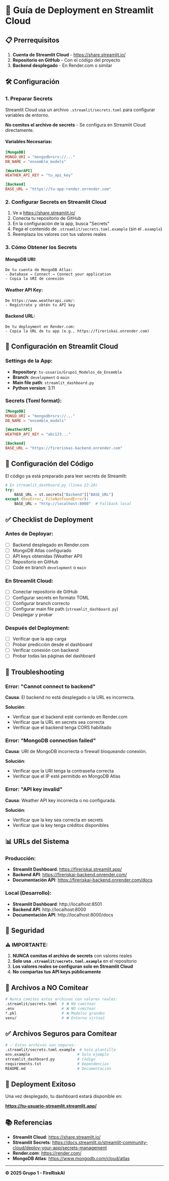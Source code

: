 # 🚀 Guía de Deployment en Streamlit Cloud

## 📋 Prerrequisitos

1. **Cuenta de Streamlit Cloud** - https://share.streamlit.io/
2. **Repositorio en GitHub** - Con el código del proyecto
3. **Backend desplegado** - En Render.com o similar

## 🛠️ Configuración

### **1. Preparar Secrets**

Streamlit Cloud usa un archivo `.streamlit/secrets.toml` para configurar variables de entorno.

**No comites el archivo de secrets** - Se configura en Streamlit Cloud directamente.

#### **Variables Necesarias:**

```toml
[MongoDB]
MONGO_URI = "mongodb+srv://..."
DB_NAME = "ensemble_models"

[WeatherAPI]
WEATHER_API_KEY = "tu_api_key"

[Backend]
BASE_URL = "https://tu-app-render.onrender.com"
```

### **2. Configurar Secrets en Streamlit Cloud**

1. Ve a https://share.streamlit.io/
2. Conecta tu repositorio de GitHub
3. En la configuración de la app, busca "Secrets"
4. Pega el contenido de `.streamlit/secrets.toml.example` (sin el `.example`)
5. Reemplaza los valores con tus valores reales

### **3. Cómo Obtener los Secrets**

#### **MongoDB URI:**
```
De tu cuenta de MongoDB Atlas:
- Database → Connect → Connect your application
- Copia la URI de conexión
```

#### **Weather API Key:**
```
De https://www.weatherapi.com/:
- Regístrate y obtén tu API key
```

#### **Backend URL:**
```
De tu deployment en Render.com:
- Copia la URL de tu app (e.g., https://fireriskai.onrender.com)
```

## 📝 Configuración en Streamlit Cloud

### **Settings de la App:**

- **Repository**: `tu-usuario/Grupo1_Modelos_de_Ensemble`
- **Branch**: `development` o `main`
- **Main file path**: `streamlit_dashboard.py`
- **Python version**: 3.11

### **Secrets (Toml format):**

```toml
[MongoDB]
MONGO_URI = "mongodb+srv://..."
DB_NAME = "ensemble_models"

[WeatherAPI]
WEATHER_API_KEY = "abc123..."

[Backend]
BASE_URL = "https://fireriskai-backend.onrender.com"
```

## 🔧 Configuración del Código

El código ya está preparado para leer secrets de Streamlit:

```python
# En streamlit_dashboard.py (línea 22-28)
try:
    BASE_URL = st.secrets["Backend"]["BASE_URL"]
except (KeyError, FileNotFoundError):
    BASE_URL = "http://localhost:8000"  # Fallback local
```

## ✅ Checklist de Deployment

### **Antes de Deployar:**

- [ ] Backend desplegado en Render.com
- [ ] MongoDB Atlas configurado
- [ ] API keys obtenidas (Weather API)
- [ ] Repositorio en GitHub
- [ ] Code en branch `development` o `main`

### **En Streamlit Cloud:**

- [ ] Conectar repositorio de GitHub
- [ ] Configurar secrets en formato TOML
- [ ] Configurar branch correcto
- [ ] Configurar main file path (`streamlit_dashboard.py`)
- [ ] Desplegar y probar

### **Después del Deployment:**

- [ ] Verificar que la app carga
- [ ] Probar predicción desde el dashboard
- [ ] Verificar conexión con backend
- [ ] Probar todas las páginas del dashboard

## 🐛 Troubleshooting

### **Error: "Cannot connect to backend"**

**Causa**: El backend no está desplegado o la URL es incorrecta.

**Solución**:
- Verificar que el backend esté corriendo en Render.com
- Verificar que la URL en secrets sea correcta
- Verificar que el backend tenga CORS habilitado

### **Error: "MongoDB connection failed"**

**Causa**: URI de MongoDB incorrecta o firewall bloqueando conexión.

**Solución**:
- Verificar que la URI tenga la contraseña correcta
- Verificar que el IP esté permitido en MongoDB Atlas

### **Error: "API key invalid"**

**Causa**: Weather API key incorrecta o no configurada.

**Solución**:
- Verificar que la key sea correcta en secrets
- Verificar que la key tenga créditos disponibles

## 📊 URLs del Sistema

### **Producción:**

- **Streamlit Dashboard**: https://fireriskai.streamlit.app/
- **Backend API**: https://fireriskai-backend.onrender.com/
- **Documentación API**: https://fireriskai-backend.onrender.com/docs

### **Local (Desarrollo):**

- **Streamlit Dashboard**: http://localhost:8501
- **Backend API**: http://localhost:8000
- **Documentación API**: http://localhost:8000/docs

## 🔐 Seguridad

### **⚠️ IMPORTANTE:**

1. **NUNCA comitas el archivo de secrets** con valores reales
2. **Solo usa `.streamlit/secrets.toml.example`** en el repositorio
3. **Los valores reales se configuran solo en Streamlit Cloud**
4. **No compartas tus API keys públicamente**

## 📝 Archivos a NO Comitear

```bash
# Nunca comites estos archivos con valores reales:
.streamlit/secrets.toml  # ❌ NO comitear
.env                     # ❌ NO comitear
*.pkl                    # ❌ Modelos grandes
venv/                    # ❌ Entorno virtual
```

## ✅ Archivos Seguros para Comitear

```bash
# ✅ Estos archivos son seguros:
.streamlit/secrets.toml.example  # Solo plantilla
env.example                     # Solo ejemplo
streamlit_dashboard.py          # Código
requirements.txt                # Dependencias
README.md                       # Documentación
```

## 🎉 Deployment Exitoso

Una vez desplegado, tu dashboard estará disponible en:

**https://tu-usuario-streamlit.streamlit.app/**

## 📚 Referencias

- **Streamlit Cloud**: https://share.streamlit.io/
- **Streamlit Secrets**: https://docs.streamlit.io/streamlit-community-cloud/deploy-your-app/secrets-management
- **Render.com**: https://render.com/
- **MongoDB Atlas**: https://www.mongodb.com/cloud/atlas

---

**© 2025 Grupo 1 - FireRiskAI**

